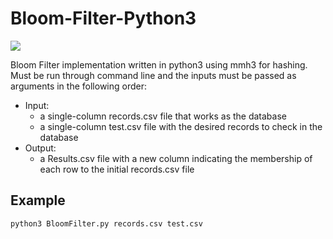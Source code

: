 # Bloom-Filter-Python3
![](https://media2.giphy.com/media/CzKcxUlqNee8U/giphy.gif?cid=790b76110e35106a964a8b49578bb73c8f9750d2cbae697e&rid=giphy.gif&ct=g)

Bloom Filter implementation written in python3 using mmh3 for hashing. Must be run through command line and the inputs must be passed as arguments in the following order:
* Input: 
  * a single-column records.csv file that works as the database
  * a single-column test.csv file with the desired records to check in the database
* Output:
  * a Results.csv file with a new column indicating the membership of each row to the initial records.csv file

## Example
```python3 BloomFilter.py records.csv test.csv```

